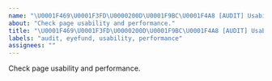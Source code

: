 ```yaml
---
name: "\U0001F469\U0001F3FD\U0000200D\U0001F9BC\U0001F4A8 [AUDIT] Usability and performance"
about: "Check page usability and performance."
title: "\U0001F469\U0001F3FD\U0000200D\U0001F9BC\U0001F4A8 [AUDIT] Usability and performance"
labels: "audit, eyefund, usability, performance"
assignees: ""
---
```

Check page usability and performance.
